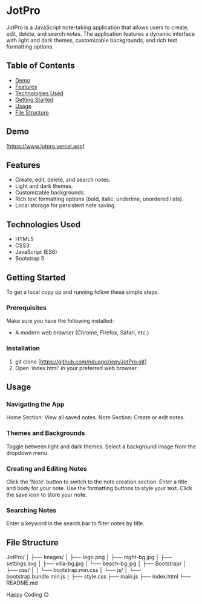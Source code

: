 # JotPro

JotPro is a JavaScript note-taking application that allows users to create, edit, delete, and search notes. The application features a dynamic interface with light and dark themes, customizable backgrounds, and rich text formatting options.

## Table of Contents
- [Demo](#demo)
- [Features](#features)
- [Technologies Used](#technologies-used)
- [Getting Started](#getting-started)
- [Usage](#usage)
- [File Structure](#file-structure)

## Demo

[https://www.jotpro.vercel.app]

## Features

- Create, edit, delete, and search notes.
- Light and dark themes.
- Customizable backgrounds.
- Rich text formatting options (bold, italic, underline, unordered lists).
- Local storage for persistent note saving.

## Technologies Used

- HTML5
- CSS3
- JavaScript (ES6)
- Bootstrap 5

## Getting Started

To get a local copy up and running follow these simple steps.

### Prerequisites

Make sure you have the following installed:
- A modern web browser (Chrome, Firefox, Safari, etc.)

### Installation

1. git clone [https://github.com/nduagoziem/JotPro.git]
2. Open 'index.html' in your preferred web browser.

## Usage

### Navigating the App
Home Section: View all saved notes.
Note Section: Create or edit notes.

### Themes and Backgrounds
Toggle between light and dark themes.
Select a background image from the dropdown menu.

### Creating and Editing Notes
Click the 'Note' button to switch to the note creation section.
Enter a title and body for your note.
Use the formatting buttons to style your text.
Click the save icon to store your note.
    
### Searching Notes
Enter a keyword in the search bar to filter notes by title.

## File Structure
JotPro/
│
├── Images/
│   ├── logo.png
│   ├── night-bg.jpg
│   ├── settings.svg
│   ├── villa-bg.jpg
│   └── beach-bg.jpg
│
├── Bootstrap/
│   ├── css/
│   │   └── bootstrap.min.css
│   └── js/
│       └── bootstrap.bundle.min.js
│
├── style.css
├── main.js
├── index.html
└── README.md

Happy Coding 😊